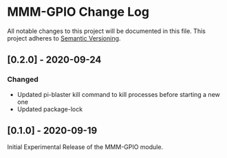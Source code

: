 # MMM-GPIO Change Log
All notable changes to this project will be documented in this file.
This project adheres to [Semantic Versioning](http://semver.org/).

## [0.2.0] - 2020-09-24

### Changed

- Updated pi-blaster kill command to kill processes before starting a new one
- Updated package-lock

## [0.1.0] - 2020-09-19

Initial Experimental Release of the MMM-GPIO module. 
